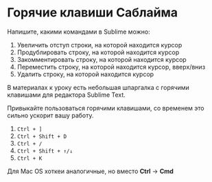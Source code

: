 # Горячие клавиши Саблайма 

Напишите, какими командами в Sublime можно:

1. Увеличить отступ строки, на которой находится курсор
2. Продублировать строку, на которой находится курсор
3. Закомментировать строку, на которой находится курсор
4. Переместить строку, на которой находится курсор, вверх/вниз
5. Удалить строку, на которой находится курсор

<div class="rubyrush-task-hint">

В материалах к уроку есть небольшая шпаргалка с горячими клавишами для редактора Sublime Text.

</div>


<div class="rubyrush-task-answer">

Привыкайте пользоваться горячими клавишами, со временем это сильно ускорит вашу работу.

1. `Ctrl + ]`
2. `Ctrl + Shift + D`
3. `Ctrl + /`
4. `Ctrl + Shift + ↑/↓`
5. `Ctrl + K`

Для Mac OS хоткеи аналогичные, но вместо **Ctrl** -> **Cmd**

<ul></ul>


</div>
